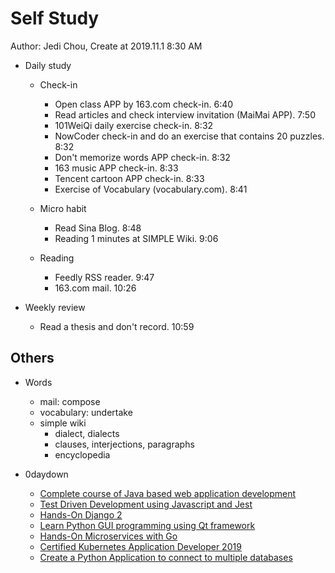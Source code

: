 # Self Study

Author: Jedi Chou, Create at 2019.11.1 8:30 AM

* Daily study
  * Check-in
    * Open class APP by 163.com check-in. 6:40
    * Read articles and check interview invitation (MaiMai APP). 7:50
    * 101WeiQi daily exercise check-in. 8:32
    * NowCoder check-in and do an exercise that contains 20 puzzles. 8:32
    * Don't memorize words APP check-in. 8:32
    * 163 music APP check-in. 8:33
    * Tencent cartoon APP check-in. 8:33
    * Exercise of Vocabulary (vocabulary.com). 8:41

  * Micro habit
    * Read Sina Blog. 8:48
    * Reading 1 minutes at SIMPLE Wiki. 9:06

  * Reading
    * Feedly RSS reader. 9:47
    * 163.com mail. 10:26

* Weekly review
  * Read a thesis and don't record. 10:59

## Others

* Words
  * mail: compose
  * vocabulary: undertake
  * simple wiki
    * dialect, dialects
    * clauses, interjections, paragraphs
    * encyclopedia

* 0daydown
  * [Complete course of Java based web application development](https://www.0daydown.com/10/1154587.html)
  * [Test Driven Development using Javascript and Jest](https://www.0daydown.com/10/1154597.html)
  * [Hands-On Django 2](https://www.0daydown.com/10/1154599.html)
  * [Learn Python GUI programming using Qt framework](https://www.0daydown.com/11/1154933.html)
  * [Hands-On Microservices with Go](https://www.0daydown.com/11/1154952.html)
  * [Certified Kubernetes Application Developer 2019](https://www.0daydown.com/11/1154960.html)
  * [Create a Python Application to connect to multiple databases](https://www.0daydown.com/11/1154966.html)
